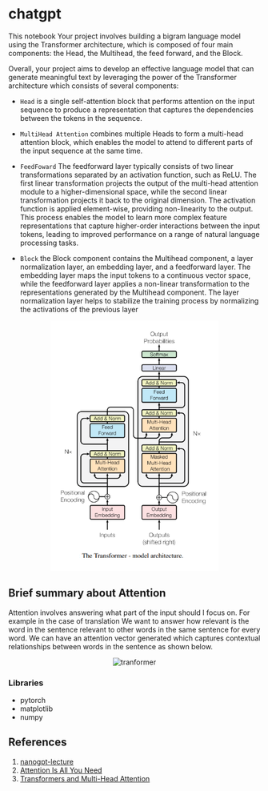 # chatgpt

This notebook Your project involves building a bigram language model using the Transformer architecture, which is composed of four main components: the Head, the Multihead, the feed forward, and the Block.

Overall, your project aims to develop an effective language model that can generate meaningful text by leveraging the power of the Transformer architecture which consists of several components:

- `Head` is a single self-attention block that performs attention on the input sequence to produce a representation that captures the dependencies between the tokens in the sequence.

- `MultiHead Attention` combines multiple Heads to form a multi-head attention block, which enables the model to attend to different parts of the input sequence at the same time.

- `FeedFoward` The feedforward layer typically consists of two linear transformations separated by an activation function, such as ReLU. The first linear transformation projects the output of the multi-head attention module to a higher-dimensional space, while the second linear transformation projects it back to the original dimension. The activation function is applied element-wise, providing non-linearity to the output. This process enables the model to learn more complex feature representations that capture higher-order interactions between the input tokens, leading to improved performance on a range of natural language processing tasks.

- `Block` the Block component contains the Multihead component, a layer normalization layer, an embedding layer, and a feedforward layer. The embedding layer maps the input tokens to a continuous vector space, while the feedforward layer applies a non-linear transformation to the representations generated by the Multihead component. The layer normalization layer helps to stabilize the training process by normalizing the activations of the previous layer

<p align="center">
  <img src="https://github.com/mahtaz/chatgpt/blob/main/images/transformer%20(2).jpg" alt="tranformer" height="500">
</p>

## Brief summary about Attention

Attention involves answering what part of the input should I focus on. For example in the case of translation We want to answer how relevant is the word in the
sentence relevant to other words in the same sentence for every word. We can have an attention vector generated which captures contextual relationships
between words in the sentence as shown below.

<p align="center">
  <img src="https://github.com/mahtaz/chatgpt/blob/main/images/attention%20(2).jpg" alt="tranformer" height="500">
</p>

### Libraries

- pytorch
- matplotlib
- numpy

## References

1. [nanogpt-lecture](https://github.com/karpathy/ng-video-lecture)
2. [Attention Is All You Need](https://arxiv.org/pdf/1706.03762.pdf)
3. [Transformers and Multi-Head Attention](https://uvadlc-notebooks.readthedocs.io/en/latest/tutorial_notebooks/tutorial6/Transformers_and_MHAttention.html)
